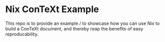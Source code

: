 # Nix ConTeXt Example

This repo is to provide an example / to showcase how you can use Nix to build a
ConTeXt document, and thereby reap the benefits of easy reproducability.
